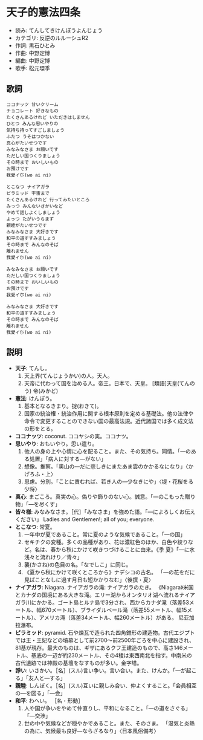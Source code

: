 天子的憲法四条
===============

- 読み: てんしてきけんぽうよんじょう
- カテゴリ: 反逆のルルーシュR2
- 作詞: 黒石ひとみ
- 作曲: 中野定博
- 編曲: 中野定博
- 歌手: 松元環季


歌詞
-----

    ココナッツ 甘いクリーム
    チョコレート 好きなもの
    たくさんあるけれど いただきはしません
    ひとつ みんな思いやりの
    気持ち持ってすごしましょう
    ふたつ うそはつかない
    真心がたいせつです
    みなみなさま お願いです
    ただしい国つくりましょう
    その時まで おいしいもの
    お預けです
    我愛イ尓(wo ai ni)

    とこなつ ナイアガラ
    ピラミッド 宇宙まで
    たくさんあるけれど 行ってみたいところ
    みっつ みんないさかいなど
    やめて話しよくしましょう
    よっつ たがいうらまず
    親睦がたいせつです
    みなみなさま 大好きです
    和平の道すすみましょう
    その時まで みんなのそば
    離れません
    我愛イ尓(wo ai ni)

    みなみなさま お願いです
    ただしい国つくりましょう
    その時まで おいしいもの
    お預けです
    我愛イ尓(wo ai ni)

    みなみなさま 大好きです
    和平の道すすみましょう
    その時まで みんなのそば
    離れません
    我愛イ尓(wo ai ni)


説明
-----

- **天子**: てんし。
    1. 天上界(てんじょうかい)の人。天人。
    2. 天帝に代わって国を治める人。帝王。日本で、天皇。 [類語]天皇(てんのう) 帝(みかど)
- **憲法**: けんぽう。
    1. 基本となるきまり。掟(おきて)。
    2. 国家の統治権・統治作用に関する根本原則を定める基礎法。他の法律や命令で変更することのできない国の最高法規。近代諸国では多く成文法の形をとる。
- **ココナッツ**: coconut. ココヤシの実。ココナツ。
- **思いやり**: おもいやり。思い遣り。
    1. 他人の身の上や心情に心を配ること。また、その気持ち。同情。「―のある処置」「病人に対する―がない」
    2. 想像。推察。「奥山の―だに悲しきにまたあま雲のかかるなになり」〈かげろふ・上〉
    3. 思慮。分別。「ことに責むれば、若き人の―少なきにや」〈堤・花桜をる少将〉
- **真心**: まごころ。真実の心。偽りや飾りのない心。誠意。「―のこもった贈り物」「―を尽くす」
- **皆々様**: みなみなさま。［代］「みなさま」を強めた語。「―によろしくお伝えください」 Ladies and Gentlemen!; all of you; everyone.
- **とこなつ**: 常夏。
    1. 一年中が夏であること。常に夏のような気候であること。「―の国」
    2. セキチクの変種。多くの品種があり、花は濃紅色のほか、白色や絞りなど。名は、春から秋にかけて咲きつづけることに由来。《季 夏》「―に水浅々と流れけり／青々」
    3. 襲(かさね)の色目の名。「なでしこ」に同じ。
    4. 《夏から秋にかけて咲くところから》ナデシコの古名。 「―の花をだに見ばことなしに過す月日も短かかりなむ」〈後撰・夏〉
- **ナイアガラ**: Niagara. ナイアガラの滝: ナイアガラのたき。 《Niagara》米国とカナダの国境にある大きな滝。エリー湖からオンタリオ湖へ流れるナイアガラ川にかかる。ゴート島とルナ島で3分され、西からカナダ滝（落差53メートル、幅670メートル）、ブライダルベール滝（落差55メートル、幅15メートル）、アメリカ滝（落差34メートル、幅260メートル）がある。 尼亚加拉瀑布。
- **ピラミッド**: pyramid. 石や煉瓦で造られた四角錐形の建造物。古代エジプトでは王・王妃などの墳墓として前2700～前2500年ごろを中心に建設され、81基が現存。最大のものは、ギザにあるクフ王建造のもので、高さ146メートル、基底の一辺が約230メートル、その4稜は東西南北を指す。中南米の古代遺跡では神殿の基壇をなすものが多い。金字塔。
- **諍い**: いさかい。［名］(スル)言い争い。言い合い。また、けんか。「―が起こる」「友人と―する」
- **親睦**: しんぼく。［名］(スル)互いに親しみ合い、仲よくすること。「会員相互の―を図る」「―会」
- **和平**: わへい。 ［名・形動］
    1. 人や国が争いをやめて仲直りし、平和になること。「―の道をさぐる」「―交渉」
    2. 世の中や気候などが穏やかであること。また、そのさま。 「湿気と炎熱の為に、気候最も良好―ならざるなり」〈日本風俗備考〉
